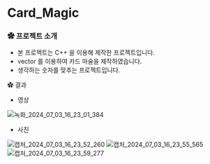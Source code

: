 # Card_Magic
### ✿ 프로젝트 소개

- 본 프로젝트는 C++ 을 이용해 제작한 프로젝트입니다.
- vector 를 이용하여 카드 마술을 제작하였습니다.
- 생각하는 숫자를 맞추는 프로젝트입니다.

✿ 결과
- 영상
  
![녹화_2024_07_03_16_23_01_384](https://github.com/cjfghksals/hamster_detector_v3/assets/95117186/7fea235b-3c38-4926-b82e-825ba509de5e)

- 사진

![캡처_2024_07_03_16_23_52_260](https://github.com/cjfghksals/hamster_detector_v3/assets/95117186/612d7089-970e-446d-9e47-4b248cd77759)
![캡처_2024_07_03_16_23_55_565](https://github.com/cjfghksals/hamster_detector_v3/assets/95117186/2183249a-e855-4f60-950c-22832aace4d8)
![캡처_2024_07_03_16_23_59_277](https://github.com/cjfghksals/hamster_detector_v3/assets/95117186/2df1dd62-e7ae-42ef-affd-bbddb256b243)

